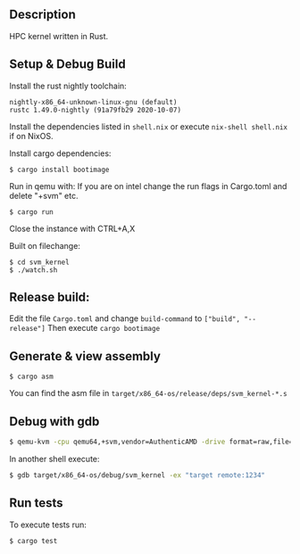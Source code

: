 ## Description
HPC kernel written in Rust.

## Setup & Debug Build
Install the rust nightly toolchain:
```
nightly-x86_64-unknown-linux-gnu (default)
rustc 1.49.0-nightly (91a79fb29 2020-10-07)
```

Install the dependencies listed in `shell.nix` or execute
`nix-shell shell.nix` if on NixOS.

Install cargo dependencies:
```
$ cargo install bootimage
```

Run in qemu with:
If you are on intel change the run flags in Cargo.toml and delete "+svm" etc.
```
$ cargo run
```
Close the instance with CTRL+A,X

Built on filechange:
```
$ cd svm_kernel
$ ./watch.sh
```

## Release build:
Edit the file `Cargo.toml` and change `build-command` to `["build", "--release"]`
Then execute `cargo bootimage`

## Generate & view assembly
```
$ cargo asm
```

You can find the asm file in `target/x86_64-os/release/deps/svm_kernel-*.s`


## Debug with gdb
```bash
$ qemu-kvm -cpu qemu64,+svm,vendor=AuthenticAMD -drive format=raw,file=target/x86_64-os/debug/bootimage-svm_kernel.bin -nographic -s -S
```
In another shell execute:
```bash
$ gdb target/x86_64-os/debug/svm_kernel -ex "target remote:1234"
```

## Run tests
To execute tests run:
```
$ cargo test
```





